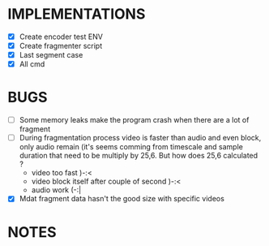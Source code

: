 # IMPLEMENTATIONS
- [x] Create encoder test ENV
- [x] Create fragmenter script 
- [x] Last segment case
- [x] All cmd
# BUGS
- [ ] Some memory leaks make the program crash when there are a lot of fragment
- [ ] During fragmentation process video is faster than audio and even block, only audio remain (it's seems comming from timescale and sample duration that need to be multiply by 
      25,6. But how does 25,6 calculated ?
    - video too fast )-:<
    - video block itself after couple of second )-:<
    - audio work (-:|
- [x] Mdat fragment data hasn't the good size with specific videos

# NOTES


